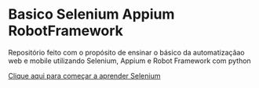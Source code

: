 # Basico Selenium Appium RobotFramework
 Repositório feito com o propósito de ensinar o básico da automatizaçãao web e mobile utilizando Selenium, Appium e Robot Framework com python


[Clique aqui para começar a aprender Selenium](https://github.com/FlamingoLindo/Basico-Selenium-Appium-RobotFramework/tree/main/Selenium)
